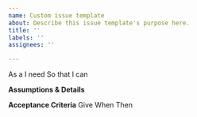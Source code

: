 ```yaml
---
name: Custom issue template
about: Describe this issue template's purpose here.
title: ''
labels: ''
assignees: ''

---
```


As a <role>
I need <Functionality>
So that I can <Benefit>

**Assumptions & Details**

**Acceptance Criteria**
Give
When
Then
